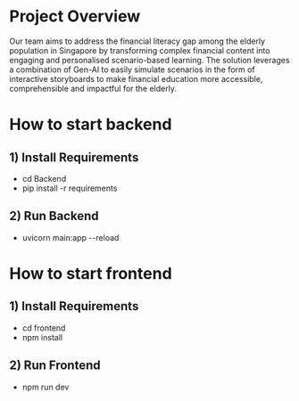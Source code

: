 # Project Overview
Our team aims to address the financial literacy gap among the elderly population in Singapore by transforming complex financial content into engaging and personalised scenario-based learning. The solution leverages a combination of Gen-AI to easily simulate scenarios in the form of interactive storyboards to make financial education more accessible, comprehensible and impactful for the elderly. 

# How to start backend
## 1) Install Requirements
- cd Backend
- pip install -r requirements

## 2) Run Backend
- uvicorn main:app --reload

# How to start frontend 
## 1) Install Requirements 
- cd frontend
- npm install

## 2) Run Frontend
- npm run dev
